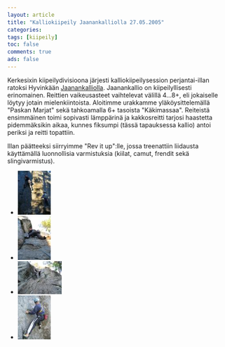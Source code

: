 ```yaml
---
layout: article 
title: "Kalliokiipeily Jaanankalliolla 27.05.2005" 
categories: 
tags: [kiipeily]
toc: false 
comments: true 
ads: false 
---
```


Kerkesixin kiipeilydivisioona järjesti kalliokiipeilysession
perjantai-illan ratoksi Hyvinkään
[Jaanankalliolla](http://www.slouppi.net/cliff.phtml?cliff=Jaanankallio#).
Jaanankallio on kiipeilyllisesti erinomainen. Reittien vaikeusasteet
vaihtelevat välillä 4...8+, eli jokaiselle löytyy jotain
mielenkiintoista. Aloitimme urakkamme yläköysittelemällä "Paskan Marjat"
sekä tahkoamalla 6+ tasoista "Käkimassaa". Reiteistä ensimmäinen toimi
sopivasti lämppärinä ja kakkosreitti tarjosi haastetta pidemmäksikin
aikaa, kunnes fiksumpi (tässä tapauksessa kallio) antoi periksi ja
reitti topattiin.

Illan päätteeksi siirryimme "Rev it up":lle, jossa treenattiin liidausta
käyttämällä luonnollisia varmistuksia (kiilat, camut, frendit sekä
slingivarmistus).

<div class="th-grid image-gallery" markdown="1">

-   [![](/images/kalliokiipeily-jaanankalliolla-27.05.2005/Thumbnails/kiipeilykalliolla20050527_01b.jpg)](/images/kalliokiipeily-jaanankalliolla-27.05.2005/kiipeilykalliolla20050527_01b.jpg)
-   [![](/images/kalliokiipeily-jaanankalliolla-27.05.2005/Thumbnails/kiipeilykalliolla20050527_02b.jpg)](/images/kalliokiipeily-jaanankalliolla-27.05.2005/kiipeilykalliolla20050527_02b.jpg)
-   [![](/images/kalliokiipeily-jaanankalliolla-27.05.2005/Thumbnails/kiipeilykalliolla20050527_03b.jpg)](/images/kalliokiipeily-jaanankalliolla-27.05.2005/kiipeilykalliolla20050527_03b.jpg)
-   [![](/images/kalliokiipeily-jaanankalliolla-27.05.2005/Thumbnails/kiipeilykalliolla20050527_04b.jpg)](/images/kalliokiipeily-jaanankalliolla-27.05.2005/kiipeilykalliolla20050527_04b.jpg)

</div>
